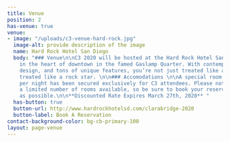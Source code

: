 ```yaml
---
title: Venue
position: 2
has-venue: true
venue:
- image: "/uploads/c3-venue-hard-rock.jpg"
  image-alt: provide description of the image
  name: Hard Rock Hotel San Diego
  body: "### Venue\n\nC3 2020 will be hosted at the Hard Rock Hotel San Deigo, located
    in the heart of downtown in the famed Gaslamp Quarter. With contemporary and chic
    design, and tons of unique features, you’re not just treated like a gust, you’re
    treated like a rock star. \n\n### Accomodations \n\nA special room rate of $249
    per night has been secured exclusively for C3 attendees. Please note there are
    a limited number of rooms available, so be sure to book your reservation as soon
    as possible.\n\n**Discounted Rate Expires March 27th, 2020** "
  has-button: true
  button-url: http://www.hardrockhotelsd.com/clarabridge-2020
  button-label: Book A Reservation
contact-background-color: bg-cb-primary-100
layout: page-venue
---
```


